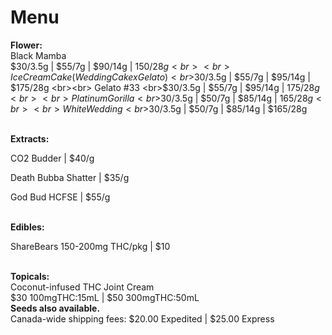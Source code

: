 # Menu

<b>Flower:</b>
<br>Black Mamba 
<br>$30/3.5g | $55/7g | $90/14g | $150/28g
<br><br> Ice Cream Cake (Wedding Cake x Gelato) 
<br>$30/3.5g | $55/7g | $95/14g | $175/28g
<br><br> Gelato #33 
<br>$30/3.5g | $55/7g | $95/14g | $175/28g
<br><br> Platinum Gorilla 
<br>$30/3.5g | $50/7g | $85/14g | $165/28g
<br><br> White Wedding 
<br>$30/3.5g | $50/7g | $85/14g | $165/28g  

<br>
<b>Extracts:</b>
<p>CO2 Budder | $40/g</p>
<p>Death Bubba Shatter | $35/g</p>
<p>God Bud HCFSE | $55/g</p>

<br>
<b>Edibles:</b>
<p> ShareBears 150-200mg THC/pkg | $10</p>
  
<br>
<b>Topicals:</b>
<br>Coconut-infused THC Joint Cream
<br>$30 100mgTHC:15mL | $50 300mgTHC:50mL

<br>
<b>Seeds also available.</b>

<br>
Canada-wide shipping fees:
$20.00 Expedited | $25.00 Express
